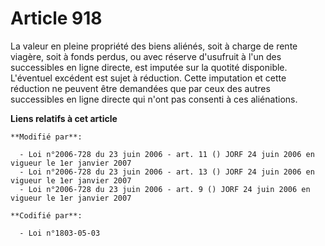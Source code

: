 # Article 918

La valeur en pleine propriété des biens aliénés, soit à charge de rente viagère, soit à fonds perdus, ou avec réserve
d'usufruit à l'un des successibles en ligne directe, est imputée sur la quotité disponible. L'éventuel excédent est sujet à
réduction. Cette imputation et cette réduction ne peuvent être demandées que par ceux des autres successibles en ligne
directe qui n'ont pas consenti à ces aliénations.

**Liens relatifs à cet article**

	**Modifié par**:

	  - Loi n°2006-728 du 23 juin 2006 - art. 11 () JORF 24 juin 2006 en vigueur le 1er janvier 2007
	  - Loi n°2006-728 du 23 juin 2006 - art. 13 () JORF 24 juin 2006 en vigueur le 1er janvier 2007
	  - Loi n°2006-728 du 23 juin 2006 - art. 9 () JORF 24 juin 2006 en vigueur le 1er janvier 2007

	**Codifié par**:

	  - Loi n°1803-05-03
